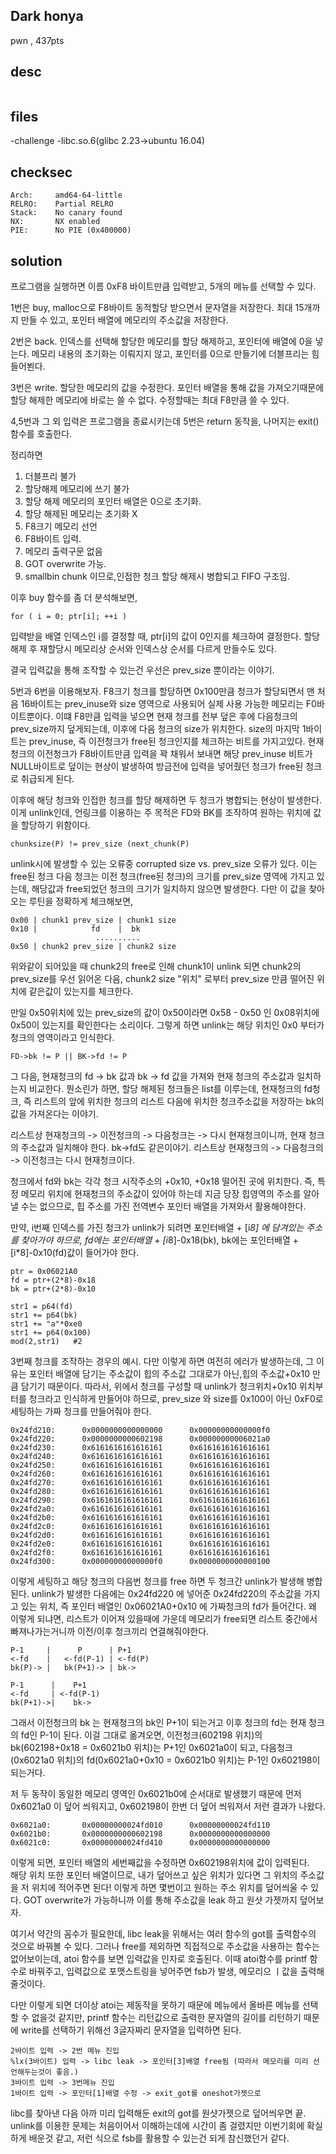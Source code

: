 Dark honya
---------------
pwn , 437pts

desc 
---------------
```
```

files 
---------------
-challenge 
-libc.so.6(glibc 2.23->ubuntu 16.04)


checksec 
---------------
    Arch:     amd64-64-little
    RELRO:    Partial RELRO
    Stack:    No canary found
    NX:       NX enabled
    PIE:      No PIE (0x400000)



solution 
---------------
프로그램을 실행하면 이름 0xF8 바이트만큼 입력받고, 5개의 메뉴를 선택할 수 있다. 

1번은 buy, malloc으로 F8바이트 동적할당 받으면서 문자열을 저장한다. 
최대 15개까지 만들 수 있고, 포인터 배열에 메모리의 주소값을 저장한다. 

2번은 back. 인덱스를 선택해 할당한 메모리를 할당 해제하고, 포인터에 배열에 0을 넣는다. 
메모리 내용의 초기화는 이뤄지지 않고, 포인터를 0으로 만들기에 더블프리는 힘들어뵌다. 

3번은 write. 할당한 메모리의 값을 수정한다. 포인터 배열을 통해 값을 가져오기때문에
할당 해제한 메모리에 바로는 쓸 수 없다. 
수정할때는 최대 F8만큼 쓸 수 있다. 

4,5번과 그 외 입력은 프로그램을 종료시키는데 5번은 return 동작을, 
나머지는 exit()함수를 호출한다. 

정리하면 
1. 더블프리 불가
2. 할당해제 메모리에 쓰기 불가
3. 할당 해제 메모리의 포인터 배열은 0으로 초기화. 
4. 할당 해제된 메모리는 초기화 X
5. F8크기 메모리 선언
6. F8바이트 입력. 
7. 메모리 출력구문 없음
8. GOT overwrite 가능. 
9. smallbin chunk 이므로,인접한 청크 할당 해제시 병합되고 FIFO 구조임.

이후 buy 함수를 좀 더 분석해보면, 

```
for ( i = 0; ptr[i]; ++i )
```
입력받을 배열 인덱스인 i를 결정할 때, ptr[i]의 값이 0인지를 체크하여 결정한다.
할당 해제 후 재할당시 메모리상 순서와 인덱스상 순서를 다르게 만들수도 있다.

결국 입력값을 통해 조작할 수 있는건 우선은 prev_size 뿐이라는 이야기.

5번과 6번을 이용해보자. F8크기 청크를 할당하면 0x100만큼 청크가 할당되면서 
맨 처음 16바이트는 prev_inuse와 size 영역으로 사용되어 실제 사용 가능한 메모리는 F0바이트뿐이다.
이떄 F8만큼 입력을 넣으면 현재 청크를 전부 덮은 후에 다음청크의 prev_size까지 덮게되는데, 이후에 다음 청크의 size가 위치한다.
size의 마지막 1바이트는 prev_inuse, 즉 이전청크가 free된 청크인지를 체크하는  비트를 가지고있다. 
현재 청크의 이전청크가 F8바이트만큼 입력을 꽉 채워서 보내면 해당 prev_inuse 비트가 NULL바이트로 덮이는 현상이 발생하여
방금전에 입력을 넣어줬던 청크가 free된 청크로 취급되게 된다.

이후에 해당 청크와 인접한 청크를 할당 해제하면 두 청크가 병합되는 현상이 발생한다.
이게 unlink인데, 언링크를 이용하는 주 목적은 FD와 BK를 조작하여 원하는 위치에 값을 할당하기 위함이다. 

```
chunksize(P) != prev_size (next_chunk(P)
```
unlink시에 발생할 수 있는 오류중 corrupted size vs. prev_size 오류가 있다.
이는 free된 청크 다음 청크는 이전 청크(free된 청크)의 크기를 prev_size 영역에 가지고 있는데,
해당값과 free되었던 청크의 크기가 일치하지 않으면 발생한다. 
다만 이 값을 찾아오는 루틴을 정확하게 체크해보면, 
```
0x00 | chunk1 prev_size | chunk1 size 
0x10 |            fd    |  bk
                   ..........
0x50 | chunk2 prev_size | chunk2 size
```
위와같이 되어있을 때 chunk2의 free로 인해 chunk1이 unlink 되면 chunk2의 prev_size를 우선 읽어온 다음,
chunk2 size "위치" 로부터 prev_size 만큼 떨어진 위치에 같은값이 있는지를 체크한다. 

만일 0x50위치에 있는 prev_size의 값이 0x50이라면 0x58 - 0x50 인 0x08위치에 0x50이 있는지를 확인한다는 소리이다.
그렇게 하면 unlink는 해당 위치인 0x0 부터가 청크의 영역이라고 인식한다. 

```
FD->bk != P || BK->fd != P
```

그 다음, 현재청크의 fd -> bk 값과 bk -> fd 값을 가져와 현재 청크의 주소값과 일치하는지 비교한다.
뭔소린가 하면, 할당 해제된 청크들은 list를 이루는데, 
현재청크의 fd청크, 즉 리스트의 앞에 위치한 청크의 리스트 다음에 위치한 청크주소값을 저장하는 bk의 값을 가져온다는 이야기.

리스트상 현재청크의 -> 이전청크의 -> 다음청크는 -> 다시 현재청크이니까, 현재 청크의 주소값과 일치해야 한다.
bk->fd도 같은이야기. 리스트상 현재청크의 -> 다음청크의 -> 이전청크는 다시 현재청크이다. 

청크에서 fd와 bk는 각각 청크 시작주소의 +0x10, +0x18 떨어진 곳에 위치한다. 
즉, 특정 메모리 위치에 현재청크의 주소값이 있어야 하는데 지금 당장 힙영역의 주소를 알아낼 수는 없으므로,
힙 주소를 가진 전역변수 포인터 배열을 가져와서 활용해야한다. 

만약, i번째 인덱스를 가진 청크가 unlink가 되려면 포인터배열 + [i*8] 에 담겨있는 주소를 찾아가야 하므로,
fd에는 포인터배열 + [i*8]-0x18(bk), bk에는 포인터배열 + [i*8]-0x10(fd)값이 들어가야 한다. 
```
ptr = 0x06021A0
fd = ptr+(2*8)-0x18
bk = ptr+(2*8)-0x10

str1 = p64(fd)
str1 += p64(bk)
str1 += "a"*0xe0
str1 += p64(0x100)
mod(2,str1)   #2
```
3번째 청크를 조작하는 경우의 예시. 
다만 이렇게 하면 여전히 에러가 발생하는데, 그 이유는 포인터 배열에 담기는 주소값이 힙의 주소값 그대로가 아닌,힙의 주소값+0x10 만큼 담기기 때문이다. 
따라서, 위에서 청크를 구성할 때 unlink가 청크위치+0x10 위치부터를 청크라고 인식하게 만들어야 하므로,
prev_size 와 size를 0x100이 아닌 0xF0로 세팅하는 가짜 청크를 만들어줘야 한다. 
```
0x24fd210:      0x0000000000000000      0x00000000000000f0
0x24fd220:      0x0000000000602198      0x00000000006021a0
0x24fd230:      0x6161616161616161      0x6161616161616161
0x24fd240:      0x6161616161616161      0x6161616161616161
0x24fd250:      0x6161616161616161      0x6161616161616161
0x24fd260:      0x6161616161616161      0x6161616161616161
0x24fd270:      0x6161616161616161      0x6161616161616161
0x24fd280:      0x6161616161616161      0x6161616161616161
0x24fd290:      0x6161616161616161      0x6161616161616161
0x24fd2a0:      0x6161616161616161      0x6161616161616161
0x24fd2b0:      0x6161616161616161      0x6161616161616161
0x24fd2c0:      0x6161616161616161      0x6161616161616161
0x24fd2d0:      0x6161616161616161      0x6161616161616161
0x24fd2e0:      0x6161616161616161      0x6161616161616161
0x24fd2f0:      0x6161616161616161      0x6161616161616161
0x24fd300:      0x00000000000000f0      0x0000000000000100
```
이렇게 세팅하고 해당 청크의 다음번 청크를 free 하면 두 청크간 unlink가 발생해 병합된다. 
unlink가 발생한 다음에는 0x24fd220 에 넣어준 0x24fd220의 주소값을 가지고 있는 위치, 즉 포인터 배열인 0x06021A0+0x10 에 가짜청크의 fd가 들어간다. 
왜 이렇게 되냐면, 리스트가 이어져 있을때에 가운데 메모리가 free되면 리스트 중간에서 빠져나가는거니까 이전/이후 청크끼리 연결해줘야한다. 
```
P-1 	|      P      |	P+1
<-fd	|   <-fd(P-1) |	<-fd(P)
bk(P)-> |	bk(P+1)-> |	bk->

P-1      |    P+1
<-fd     | <-fd(P-1)      
bk(P+1)->|    bk->
```
그래서 이전청크의 bk 는 현재청크의 bk인 P+1이 되는거고 이후 청크의 fd는 현재 청크의 fd인 P-1이 된다. 
이걸 그대로 옮겨오면, 이전청크(602198 위치)의 bk(602198+0x18 = 0x6021b0 위치)는 P+1인 0x6021a0이 되고,
다음청크(0x6021a0 위치)의 fd(0x6021a0+0x10 = 0x6021b0 위치)는 P-1인 0x602198이 되는거다. 

저 두 동작이 동일한 메모리 영역인 0x6021b0에 순서대로 발생했기 때문에 먼저 0x6021a0 이 덮어 씌워지고, 0x602198이 한번 더 덮어 씌워져서 저런 결과가 나왔다. 
```
0x6021a0:       0x00000000024fd010      0x00000000024fd110
0x6021b0:       0x0000000000602198      0x0000000000000000
0x6021c0:       0x00000000024fd410      0x0000000000000000
```
이렇게 되면, 포인터 배열의 세번째값을 수정하면 0x602198위치에 값이 입력된다.  
해당 위치 또한 포인터 배열이므로, 내가 덮어쓰고 싶은 위치가 있다면 그 위치의 주소값을 저 위치에 적어주면 된다! 
이렇게 하면 몇번이고 원하는 주소 위치를 덮어씌울 수 있다. 
GOT overwrite가 가능하니까 이를 통해 주소값을 leak 하고 원샷 가젯까지 덮어보자. 

여기서 약간의 꼼수가 필요한데, libc leak을 위해서는 여러 함수의 got를 출력함수의 것으로 바꿔볼 수 있다. 
그러나 free를 제외하면 직접적으로 주소값을 사용하는 함수는 없어보이는데, atoi 함수를 보면 입력값을 인자로 호출된다.
이때 atoi함수를 printf 함수로 바꿔주고, 입력값으로 포맷스트링을 넣어주면 fsb가 발생, 메모리으 ㅣ값을 출력해줄것이다.

다만 이렇게 되면 더이상 atoi는 제동작을 못하기 때문에 메뉴에서 올바른 메뉴를 선택할 수 없을것 같지만,
printf 함수는 리턴값으로 출력한 문자열의 길이를 리턴하기 때문에 write를 선택하기 위해선 3글자짜리 문자열을 입력하면 된다.
```
2바이트 입력 -> 2번 메뉴 진입
%lx(3바이트) 입력 -> libc leak -> 포인터[3]배열 free됨 (따라서 메모리를 미리 선언해두는것이 좋음.)
3바이트 입력 -> 3번메뉴 진입
1바이트 입력 -> 포인터[1]배열 수정 -> exit_got를 oneshot가젯으로
```

libc를 찾아낸 다음 아까 미리 입력해둔 exit의 got를 원샷가젯으로 덮어씌우면 끝. 
unlink를 이용한 문제는 처음이어서 이해하는데에 시간이 좀 걸렸지만 이번기회에 확실하게 배운것 같고,
저런 식으로 fsb를 활용할 수 있는건 되게 참신했던거 같다. 










